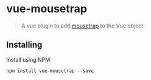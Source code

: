 # vue-mousetrap
> A vue plugin to add [mousetrap](https://github.com/ccampbell/mousetrap) to the Vue object.

## Installing
Install using NPM
```
npm install vue-mousetrap --save
```
